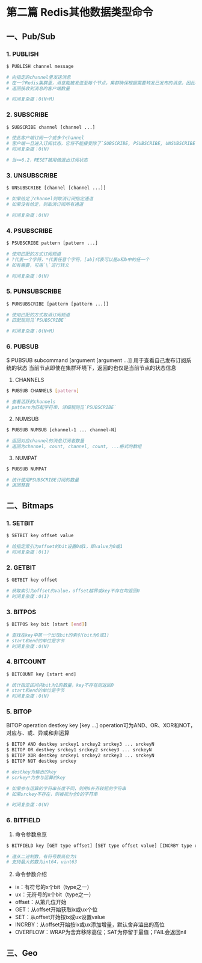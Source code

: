 # 第二篇 Redis其他数据类型命令




## 一、Pub/Sub

### 1. PUBLISH

~~~bash
$ PUBLISH channel message

# 向指定的channel里发送消息
# 在一个Redis集群里，消息能被发送至每个节点。集群确保根据需要转发已发布的消息，因此客户端可以通过连接到任何一个节点来订阅任何通道
# 返回接收到消息的客户端数量

# 时间复杂度：O(N+M)
~~~

### 2. SUBSCRIBE

~~~bash
$ SUBSCRIBE channel [channel ...]

# 使此客户端订阅一个或多个channel
# 客户端一旦进入订阅状态，它将不能接受除了`SUBSCRIBE, PSUBSCRIBE, UNSUBSCRIBE, PUNSUBSCRIBE, PING, RESET and QUIT`之外的命令
# 时间复杂度：O(N)

# 当>=6.2，RESET被用做退出订阅状态
~~~

### 3. UNSUBSCRIBE

~~~bash
$ UNSUBSCRIBE [channel [channel ...]]

# 如果给定了channel则取消订阅指定通道
# 如果没有给定，则取消订阅所有通道

# 时间复杂度：O(N)
~~~

### 4. PSUBSCRIBE

~~~bash
$ PSUBSCRIBE pattern [pattern ...]

# 使用匹配的方式订阅频道
# ?代表一个字符，*代表任意个字符，[ab]代表可以是a和b中的任一个
# 如有需要，可用`\`进行转义

# 时间复杂度：O(N)
~~~

### 5. PUNSUBSCRIBE

~~~bash
$ PUNSUBSCRIBE [pattern [pattern ...]]

# 使用匹配的方式取消订阅频道
# 匹配规则见`PSUBSCRIBE`

# 时间复杂度：O(N+M)
~~~

### 6. PUBSUB

$ PUBSUB subcommand [argument [argument ...]]
用于查看自己发布订阅系统的状态
当前节点即使在集群环境下，返回的也仅是当前节点的状态信息

1. CHANNELS

~~~bash
$ PUBSUB CHANNELS [pattern]

# 查看活跃的channels
# pattern为匹配字符串，详细规则见`PSUBSCRIBE`
~~~

2. NUMSUB

~~~bash
$ PUBSUB NUMSUB [channel-1 ... channel-N]

# 返回对应channel的消息订阅者数量
# 返回为channel, count, channel, count, ...格式的数组
~~~

3. NUMPAT

~~~bash
$ PUBSUB NUMPAT

# 统计使用PSUBSCRIBE订阅的数量
# 返回整数
~~~



## 二、Bitmaps

### 1. SETBIT

~~~bash
$ SETBIT key offset value

# 给指定索引为offset的bit设置0或1，即value为0或1
# 时间复杂度：O(1)
~~~

### 2. GETBIT

~~~bash
$ GETBIT key offset

# 获取索引为offset的value，offset越界或key不存在均返回0
# 时间复杂度：O(1)
~~~

### 3. BITPOS

~~~bash
$ BITPOS key bit [start [end]]

# 查找在key中第一个出现bit的索引(bit为0或1)
# start和end的单位是字节
# 时间复杂度：O(N)
~~~

### 4. BITCOUNT

~~~bash
$ BITCOUNT key [start end]

# 统计指定区间内bit为1的数量，key不存在则返回0
# start和end的单位是字节
# 时间复杂度：O(N)
~~~

### 5. BITOP

BITOP operation destkey key [key ...]
operation可为AND、OR、XOR和NOT，对应与、或、异或和非运算

~~~bash
$ BITOP AND destkey srckey1 srckey2 srckey3 ... srckeyN
$ BITOP OR destkey srckey1 srckey2 srckey3 ... srckeyN
$ BITOP XOR destkey srckey1 srckey2 srckey3 ... srckeyN
$ BITOP NOT destkey srckey

# destkey为输出的key
# scrkey*为参与运算的key

# 如果参与运算的字符串长度不同，则用0补齐较短的字符串
# 如果srckey不存在，则被视为全0的字符串

# 时间复杂度：O(N)
~~~

### 6. BITFIELD

1. 命令参数总览

~~~bash
$ BITFIELD key [GET type offset] [SET type offset value] [INCRBY type offset increment] [OVERFLOW WRAP|SAT|FAIL]

# 遵从二进制数，有符号数高位为1
# 支持最大的数为int64，uint63
~~~

2. 命令参数介绍

- ix：有符号的x个bit（type之一）
- ux：无符号的x个bit（type之一）
- offset：从第几位开始
- GET：从offset开始获取ix或ux个位
- SET：从offset开始按ix或ux设置value
- INCRBY：从offset开始按ix或ux添加增量，默认舍弃溢出的高位
- OVERFLOW：WRAP为舍弃移除高位；SAT为停留于最值；FAIL会返回nil



## 三、Geo


